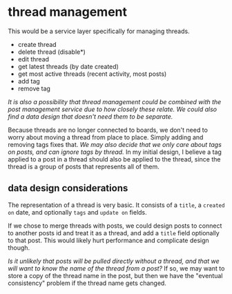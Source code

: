 
# thread management

This would be a service layer specifically for managing threads.

- create thread
- delete thread (disable*)
- edit thread
- get latest threads (by date created)
- get most active threads (recent activity, most posts)
- add tag
- remove tag

_It is also a possibility that thread management could be combined with the post management service due to how closely these relate.  We could also find a data design that doesn't need them to be separate._

Because threads are no longer connected to boards, we don't need to worry about moving a thread from place to place.  Simply adding and removing tags fixes that.  _We may also decide that we only care about tags on posts, and can ignore tags by thread._  In my initial design, I believe a tag applied to a post in a thread should also be applied to the thread, since the thread is a group of posts that represents all of them.


## data design considerations

The representation of a thread is very basic.  It consists of a `title`, a `created on` date, and optionally `tags` and `update on` fields.

If we chose to merge threads with posts, we could design posts to connect to another posts id and treat it as a thread, and add a `title` field optionally to that post.  This would likely hurt performance and complicate design though.

_Is it unlikely that posts will be pulled directly without a thread, and that we will want to know the name of the thread from a post?_  If so, we may want to store a copy of the thread name in the post, but then we have the "eventual consistency" problem if the thread name gets changed.
